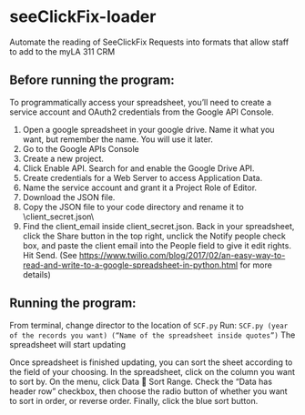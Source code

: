 # seeClickFix-loader
Automate the reading of SeeClickFix Requests into formats that allow staff to add to the myLA 311 CRM 


## Before running the program:
To programmatically access your spreadsheet, you’ll need to create a service account and OAuth2 credentials from the Google API Console.


1.	Open a google spreadsheet in your google drive. Name it what you want, but remember the name. You will use it later.
2.	Go to the Google APIs Console
3.	Create a new project.
4.	Click Enable API. Search for and enable the Google Drive API.
5.	Create credentials for a Web Server to access Application Data.
6.	Name the service account and grant it a Project Role of Editor.
7.	Download the JSON file.
8.	Copy the JSON file to your code directory and rename it to \client_secret.json\
9.  Find the client_email inside client_secret.json. Back in your spreadsheet, click the Share button in the top right, unclick the Notify people check box, and paste the client email into the People field to give it edit rights. Hit Send.
(See https://www.twilio.com/blog/2017/02/an-easy-way-to-read-and-write-to-a-google-spreadsheet-in-python.html for more details)


## Running the program:
From terminal, change director to the location of `SCF.py`
Run: `SCF.py (year of the records you want) (“Name of the spreadsheet inside quotes”)`
The spreadsheet will start updating

Once spreadsheet is finished updating, you can sort the sheet according to the field of your choosing. In the spreadsheet, click on the column you want to sort by. On the menu, click Data  Sort Range. Check the “Data has header row” checkbox, then choose the radio button of whether you want to sort in order, or reverse order. Finally, click the blue sort button.
